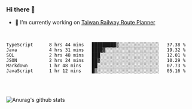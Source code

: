 ### Hi there 👋

- 🔭 I’m currently working on [Taiwan Railway Route Planner](https://github.com/Taiwan-Railway-Route-Planner)

<br/>

<!--START_SECTION:waka-->

```text
TypeScript      8 hrs 44 mins   █████████▒░░░░░░░░░░░░░░░   37.38 %
Java            4 hrs 31 mins   ████▓░░░░░░░░░░░░░░░░░░░░   19.32 %
SQL             2 hrs 48 mins   ███░░░░░░░░░░░░░░░░░░░░░░   12.01 %
JSON            2 hrs 24 mins   ██▓░░░░░░░░░░░░░░░░░░░░░░   10.29 %
Markdown        1 hr 48 mins    ██░░░░░░░░░░░░░░░░░░░░░░░   07.73 %
JavaScript      1 hr 12 mins    █▒░░░░░░░░░░░░░░░░░░░░░░░   05.16 %
```

<!--END_SECTION:waka-->

<br/>
<br/>

![Anurag's github stats](https://github-readme-stats.vercel.app/api?username=DepickereSven&show_icons=true&theme=tokyonight)



<!--
**DepickereSven/DepickereSven** is a ✨ _special_ ✨ repository because its `README.md` (this file) appears on your GitHub profile.

Here are some ideas to get you started:

- 🔭 I’m currently working on ...
- 🌱 I’m currently learning ...
- 👯 I’m looking to collaborate on ...
- 🤔 I’m looking for help with ...
- 💬 Ask me about ...
- 📫 How to reach me: ...
- 😄 Pronouns: ...
- ⚡ Fun fact: ...
-->
